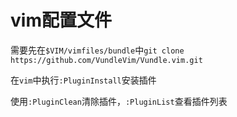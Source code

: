 # vim配置文件

需要先在`$VIM/vimfiles/bundle`中`git clone https://github.com/VundleVim/Vundle.vim.git`  
  
在`vim`中执行`:PluginInstall`安装插件  
  
使用`:PluginClean`清除插件，`:PluginList`查看插件列表

